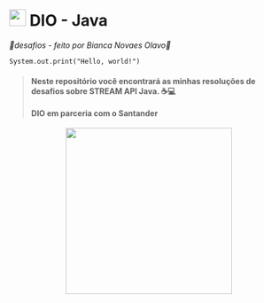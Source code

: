 
# <img width="30px" height="30px" src='https://camo.githubusercontent.com/eba75662c4aaf21104aecdc0e3934b4cc1a0c6910d9df65a0873589a0abaa3b2/68747470733a2f2f6865726d65732e6469676974616c696e6e6f766174696f6e2e6f6e652f6173736574732f64696f6d652f6c6f676f2d6d696e696d697a65642e706e67'> DIO - Java
*🌺desafios - feito por Bianca Novaes Olavo🌺*


```System.out.print("Hello, world!")```


> #### Neste repositório você encontrará as minhas resoluções de desafios sobre STREAM API Java. ☕💻 <br><br> DIO em parceria com o Santander

<div align="center"><img height="300px" src="image/octocat.png"></div>
    
